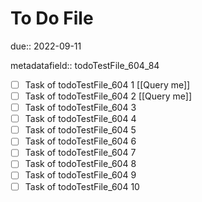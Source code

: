 # To Do File

due:: 2022-09-11

metadatafield:: todoTestFile_604_84

- [ ] Task of todoTestFile_604 1 [[Query me]]
- [ ] Task of todoTestFile_604 2 [[Query me]]
- [ ] Task of todoTestFile_604 3
- [ ] Task of todoTestFile_604 4
- [ ] Task of todoTestFile_604 5
- [ ] Task of todoTestFile_604 6
- [ ] Task of todoTestFile_604 7
- [ ] Task of todoTestFile_604 8
- [ ] Task of todoTestFile_604 9
- [ ] Task of todoTestFile_604 10